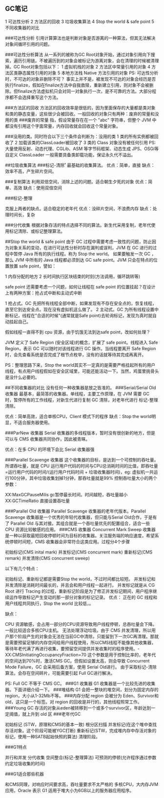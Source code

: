 ## GC笔记
1 可达性分析
2 方法区的回收
3 垃圾收集算法
4 Stop the world & safe point
5 不同收集器的对比

###可达性分析
引用计算算法也是判断对象是否游离的一种算法，但其无法解决对象间循环引用的问题。

###可达性分析算法
从一系列的被称为GC Root对象开始，通过对象引用向下搜索，遍历引用链。不被遍历到的对象会被标记为游离对象，会在清理的时候被清理掉。GC Root对象包括以下：
1 虚拟机栈的对象
2 方法区中常量引用的对象
4 方法区类静态属性引用的对象
5 本地方法栈 Native 方法引用的对象
PS: 可达性分析时，不可达的对象非删除不可？
事实上并不是，被发现不可达的对象会经历是否执行finalize，假如在finalize方法中自我救赎，重新建立引用，则对象不会被删除。但finalize方法虚拟机只会对同一对象执行一次，是不可靠的方法。大部分程序都不会选择重写这个方法。

###方法区的回收
方法区的回收效率是很低的，因为里面保存的大量都是类对象和类的静态变量，这些很少会被回收。一般回收的对象只有两种：废弃的常量和没用的类
###废弃的常量
指，假设常量存在在一个 "abc" 字符串，但整个 JVM 中都没有引用这个字面常量，内存回收就会回收这个常量对象。

###没用的类。同时符合以下三个条件会判断为：没用的类
1 类的所有实例都被回收了
2 加载该类的ClassLoader被回收了
3 类的 Class 对象没有被任何引用
PS: 大量使用反射、动态代理、CGLib、ASM 等字节码框架、动态生成 JPS、OSGi等自定义 ClassLoader 一般需要具备类卸载功能，保证永久代不溢出。

##垃圾收集算法
###标记-清除˚
最基础的收集算法。
优点：简单，直接
缺点：效率不高，产生碎片空间。

###复制算法
利用双倍空间，消除上述的问题。适合朝生夕死的对象
优点：简单、高效
缺点：使用双倍空间

###标记-整理

克服上两者的缺点。适合稳定的老年代
优点：没碎片空间，不浪费内存
缺点：处理时间长，复杂

###分代收集
根据对象存活的特点选择不同的算法。新生代采用复制，老年代使用标记清除、或标记整理算法。

##Stop the world & safe point
由于 GC 过程中需要考虑一致性的问题，防止因为对象关系的变动，在进行可达性分析时存在漏判或误判，JVM 在 GC 进行的过程中暂停 Java 所有的执行线程。称为 Stop the world。
如果要触发一次 GC ，那么 JVM 中所有的 Java 线程都必须到达 GC safe point。JVM 只会在特点的位置放置 safe point，譬如：

1 内存分配的地方
2 长时间执行区块结束的时刻(方法调用，循环跳转等)

safe point 还需要考虑一个问题，如何让线程在 safe point 的位置挂起？在设计上有两种方案：抢占式中断和主动式中断

1 抢占式。GC 先把所有线程全部中断，如果发现有不存在安全点的，恢复线程，直至它到达安全点。现在没有虚拟机这么做了。
2 主动式。GC 为所有线程设置中断标记，线程在"合适的时候"(通常就是Safe point)去轮询标记，发现为真时就自动挂起自己。

假如线程一直得不到 cpu 资源，由于饥饿无法到达safe point，改如何处理？

JVM 定义了 Safe Region (安全区域)的概念，扩展了 safe point。线程进入 Safe Region，表示 GC 可以随时对该线程进行 GC 操作。当线程要离开 Safe Region 时，会先查看系统是否完成了根节点枚举，没有的话就等待其完成再离开。

PS：整理思路下来，Stop the world其实不一定真的是需要严格挂起所有的用户线程，有点用户线程假如在安全区域里，可能还能活动一下。当然，鸡蛋里挑骨头是没什么必要的。

##不同收集器的对比
没有任何一种收集器是放之皆准的。
###Serial/Serial Old 收集器
最基本，最简答的收集器。单线程，主要工作原理，在 JVM 需要 GC 时，暂停所有的工作线程，对新生代进行复制 GC 清除，对老年代进行 标记-整理 清除。

优点：简单高效，适合单核CPU，Client 模式下的程序
缺点：Stop the world明显，不适合服务器使用。

###ParNew 收集器
Serial 收集器的多线程版本，暂时没有很创新的地方，但是可以与 CMS 收集器共同协作，因此被青睐。

优点：在多 CPU 的环境下会比 Serial 收集器强

###Parallel Scavenge 收集器
这个收集器的目标，是达到一个可控制的吞吐量。所谓吞吐量，就是 CPU 运行用户代码的时间与CPU总消耗时间的比值，即吞吐量=运行用户代码的时间/(运行用户代码时间 + 垃圾收集器时间)，eg: 虚拟机一共运行100分钟，其中垃圾收集划掉1分钟，那吞吐量就是99%
控制吞吐量大小的两个参数：

XX:MaxGCPauseMilis gc暂停最长时间。时间越短，吞吐量越小
XX:GCTimeRatio 直接设置吞吐量

###Parallel Old 收集器
Parallel Scavenge 收集器的老年代版本。Parallel Scavenge 收集器是一个优秀的年轻代收集器，但只能与Serial Old合作，于是有了 Parallel Old 与其对接。其组合就是一个吞吐量优先的配置组合，适合一些 CPU 资源比较敏感的应用。
###CMS 收集器
Concurrent Mark Sweep 收集器是一种以获取最短回收停顿时间为目标的收集器。关注服务端的响应速度，希望系统停顿时间短，CMS 收集器会非常符合这类应用。过程分4个步骤

初始标记(CMS inital mark)
并发标记(CMS concurrent mark)
重新标记(CMS remark)
并发清除(CMS concurrent sweep)

以下有几个特点：

初始标记、重新标记都是需要Stop the world，不过时间都比较短。
并发标记和并发清除是消耗时间最长的，并且会和用户线程一起进行。
并发标记就是从 CG Root 进行 Tracing 的过程，重新标记阶段是为了修正并发标记期间，用户程序继续运作导致标记产生变动的那一部分对象的标记记录。
优点：
正在的 GC 线程和用户线程共同执行，Stop the world 比较低，。

缺点：

CPU 资源敏感，会占用一部分的CPU资源导致用户线程停顿，总吞吐量会下降。一般比较适合多核CPU主机。
无法处理浮动垃圾。由于 CMS 并发清理，所以用户那个阶段产生的对象会无法在当前GC中清除，只能留到下一次GC再清理。那就是需要预留足够的内存空间给用户线程使用，所以CMS线程不能像其他收集器，等待年老代满了再进行收集，要预留空间提供并发收集时的程序使用。-XX:CMSInitiatingOccupancyFraction=70 这个参数是用于控制比率的，老年代的空间达到70%时，激活CMS GC。但假如设置太高，则会导致 Concurrent Mode Failure，GC 会采用后备方案，使用 Serial Old进行。
由于采取标记-清除算法，会存在空间碎片，可能需要引起 Full GC进行解决。

PS: Full GC 不等于 CMS GC。
###G1 收集器
G1 收集器是一个比较先进的收集器。下面详细介绍一下。
###堆结构
G1 会把一整块的堆空间，划分为固定内存的 region，大小从1-32Mb不等。
###内存分配
region 会被分为 Eden、Survivor和old，这只是一个标签。对 region 的回收是并行的，其他线程照常工作。
###Young GC
存活的对象从eden被转移到一个或多个survivor区，年龄达到一定阈值，就上升到 old 区
###老年代GC

初始标记 (STW，原理和CMS的基本一致)
根分区扫描
并发标记(在这个堆中查找存活对象。这个阶段可能被YGC打断)
重新标记(STW，完成堆内存中存活对象的标记，使用一种SATB起始快照的算法)
清理阶段。

###G1特点

并行和并发
分代收集
空间整合(标记-整理算法)
可预测的停顿(允许程序通过参数约定垃圾收集的时间)

###G1适合那些机器

和CMS同理，对响应时间要求高，吞吐量要求不太严格的
多核CPU，大内存JVM应用，Oracle 表示 G1 适用于堆大小为6GB以上的服务器应用程序。